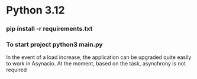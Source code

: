 # Python 3.12

### pip install -r requirements.txt

### To start project python3 main.py

In the event of a load increase, the application can be upgraded quite easily to work in Asynаcio.
At the moment, based on the task, asynchrony is not required
